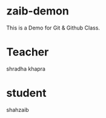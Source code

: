 # zaib-demon
This is a Demo for Git &amp; Github Class.

# Teacher
shradha khapra

# student
shahzaib
